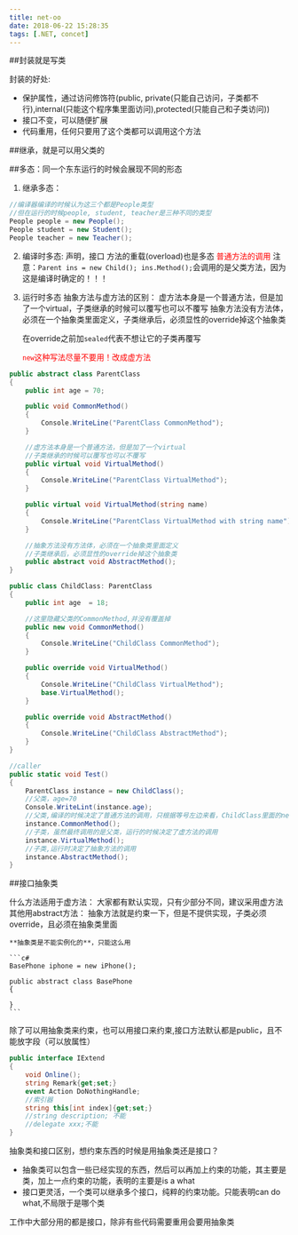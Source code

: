 ```yaml
---
title: net-oo
date: 2018-06-22 15:28:35
tags: [.NET, concet]
---
```


##封装就是写类

封装的好处:
*	保护属性，通过访问修饰符(public, private(只能自己访问，子类都不行),internal(只能这个程序集里面访问),protected(只能自己和子类访问))
*	接口不变，可以随便扩展
*	代码重用，任何只要用了这个类都可以调用这个方法


##继承，就是可以用父类的

##多态：同一个东东运行的时候会展现不同的形态

1. 继承多态：
```c#
//编译器编译的时候认为这三个都是People类型
//但在运行的时候people, student, teacher是三种不同的类型
People people = new People();
People student = new Student();
People teacher = new Teacher();
```
2. 编译时多态:
	声明，接口
	方法的重载(overload)也是多态
	<span style="color: red;">普通方法的调用</span>
		注意：`Parent ins = new Child(); ins.Method();`会调用的是父类方法，因为这是编译时确定的！！！


3. 运行时多态
	抽象方法与虚方法的区别：
		虚方法本身是一个普通方法，但是加了一个virtual，子类继承的时候可以覆写也可以不覆写
		抽象方法没有方法体，必须在一个抽象类里面定义，子类继承后，必须显性的override掉这个抽象类

	在override之前加`sealed`代表不想让它的子类再覆写

	<span style="color: red;">`new`这种写法尽量不要用！改成虚方法</span>

```c#
public abstract class ParentClass
{
	public int age = 70;

	public void CommonMethod()
	{
		Console.WriteLine("ParentClass CommonMethod");
	}

	//虚方法本身是一个普通方法，但是加了一个virtual
	//子类继承的时候可以覆写也可以不覆写
	public virtual void VirtualMethod()
	{
		Console.WriteLine("ParentClass VirtualMethod");
	}

	public virtual void VirtualMethod(string name)
	{
		Console.WriteLine("ParentClass VirtualMethod with string name");
	}

	//抽象方法没有方法体，必须在一个抽象类里面定义
	//子类继承后，必须显性的override掉这个抽象类
	public abstract void AbstractMethod();
}

public class ChildClass: ParentClass
{
	public int age  = 18;

	//这里隐藏父类的CommonMethod,并没有覆盖掉
	public new void CommonMethod()
	{
		Console.WriteLine("ChildClass CommonMethod");
	}

	public override void VirtualMethod()
	{
		Console.WriteLine("ChildClass VirtualMethod");
		base.VirtualMethod();
	}

	public override void AbstractMethod()
	{
		Console.WriteLine("ChildClass AbstractMethod");
	}
}

//caller
public static void Test()
{
	ParentClass instance = new ChildClass();
	//父类，age=70
	Console.WriteLint(instance.age);
	//父类,编译的时候决定了普通方法的调用，只根据等号左边来看，ChildClass里面的new一点用都没有
	instance.CommonMethod();
	//子类，虽然最终调用的是父类，运行的时候决定了虚方法的调用
	instance.VirtualMethod();
	//子类,运行时决定了抽象方法的调用
	instance.AbstractMethod();
}
```

##接口抽象类

什么方法适用于虚方法：
	大家都有默认实现，只有少部分不同，建议采用虚方法
其他用abstract方法：
	抽象方法就是约束一下，但是不提供实现，子类必须override，且必须在抽象类里面

	**抽象类是不能实例化的**，只能这么用
	
	```c#
	BasePhone iphone = new iPhone();

	public abstract class BasePhone
	{

	}
	```

除了可以用抽象类来约束，也可以用接口来约束,接口方法默认都是public，且不能放字段（可以放属性）
```c#
public interface IExtend
{
	void Online();
	string Remark{get;set;}
	event Action DoNothingHandle;
	//索引器
	string this[int index]{get;set;}
	//string description; 不能
	//delegate xxx;不能
}
```

抽象类和接口区别，想约束东西的时候是用抽象类还是接口？

*	抽象类可以包含一些已经实现的东西，然后可以再加上约束的功能，其主要是类，加上一点约束的功能，表明的主要是is a what
*	接口更灵活，一个类可以继承多个接口，纯粹的约束功能。只能表明can do what,不局限于是哪个类

工作中大部分用的都是接口，除非有些代码需要重用会要用抽象类 